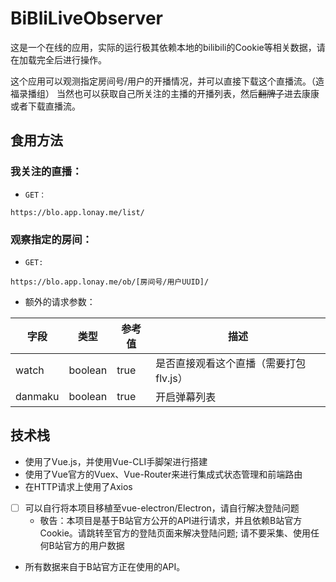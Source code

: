# BiBliLiveObserver

这是一个在线的应用，实际的运行极其依赖本地的bilibili的Cookie等相关数据，请在加载完全后进行操作。

这个应用可以观测指定房间号/用户的开播情况，并可以直接下载这个直播流。（造福录播组）
当然也可以获取自己所关注的主播的开播列表，然后~~翻牌子~~进去康康或者下载直播流。

## 食用方法

### 我关注的直播：
- `GET：`
```
https://blo.app.lonay.me/list/
```
### 观察指定的房间：
- `GET:`
```
https://blo.app.lonay.me/ob/[房间号/用户UUID]/
```
- 额外的请求参数：

| 字段     | 类型     | 参考值 | 描述
| -------- | ------- | ------ | ----
| watch    | boolean | true   | 是否直接观看这个直播（需要打包flv.js）
| danmaku  | boolean | true   | 开启弹幕列表

## 技术栈

- 使用了Vue.js，并使用Vue-CLI手脚架进行搭建
- 使用了Vue官方的Vuex、Vue-Router来进行集成式状态管理和前端路由
- 在HTTP请求上使用了Axios
- [ ] 可以自行将本项目移植至vue-electron/Electron，请自行解决登陆问题
    - 敬告：本项目是基于B站官方公开的API进行请求，并且依赖B站官方Cookie。请跳转至官方的登陆页面来解决登陆问题; 请不要采集、使用任何B站官方的用户数据
- 所有数据来自于B站官方正在使用的API。